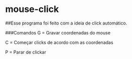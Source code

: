 # mouse-click
##Esse programa foi feito com a ideia de click automático.

###Comandos
G =  Gravar coordenadas do mouse

C = Começar clicks de acordo com as coordenadas

P = Parar de clickar

